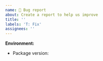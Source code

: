 ```yaml
---
name: 🐞 Bug report
about: Create a report to help us improve
title: ''
labels: 'T: Fix'
assignees: ''
---
```


<!-- Thanks for taking the time to file an issue! -->
<!-- Please provide a clear and concise description of what the bug is: -->


<!-- If applicable, add screenshots to help explain your problem: -->


**Environment:**
<!-- Please complete the following information: -->

- Package version:  <!-- e.g. 1.0.2 -->
